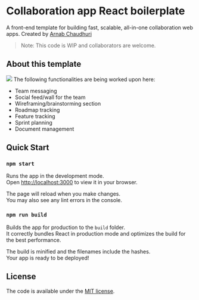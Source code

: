 # Collaboration app React boilerplate

A front-end template for building fast, scalable, all-in-one collaboration web apps. Created by [Arnab Chaudhuri](https://arnabc.in/)
> Note: This code is WIP and collaborators are welcome.

## About this template
![](https://cdn.dribbble.com/userupload/6471934/file/original-9fbc641c8859f7eb976ba36729634c7b.png?compress=1&resize=1200x688)
The following functionalities are being worked upon here:
- Team messaging
- Social feed/wall for the team
- Wireframing/brainstorming section
- Roadmap tracking
- Feature tracking
- Sprint planning
- Document management

## Quick Start

### `npm start`

Runs the app in the development mode.\
Open [http://localhost:3000](http://localhost:3000) to view it in your browser.

The page will reload when you make changes.\
You may also see any lint errors in the console.

### `npm run build`

Builds the app for production to the `build` folder.\
It correctly bundles React in production mode and optimizes the build for the best performance.

The build is minified and the filenames include the hashes.\
Your app is ready to be deployed!

## License

The code is available under the [MIT license](LICENSE.txt).
